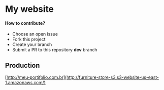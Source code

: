 # My website

#### How to contribute?
- Choose an open issue
- Fork this project
- Create your branch
- Submit a PR to this repository **dev** branch

## Production
[http://meu-portifolio.com.br](http://furniture-store-s3.s3-website-us-east-1.amazonaws.com/)
